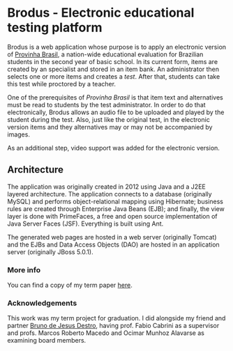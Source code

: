 # Brodus - Electronic educational testing platform

Brodus is a web application whose purpose is to apply an electronic version of [Provinha Brasil](http://provinhabrasil.inep.gov.br/), a nation-wide educational evaluation for Brazilian students in the second year of basic school. In its current form, items are created by an specialist and stored in an item bank. An administrator then selects one or more items and creates a *test*. After that, students can take this test while proctored by a teacher.

One of the prerequisites of *Provinha Brasil* is that item text and alternatives must be read to students by the test administrator. In order to do that electronically, Brodus allows an audio file to be uploaded and played by the student during the test. Also, just like the original test, in the electronic version items and they alternatives may or may not be accompanied by images.

As an additional step, video support was added for the electronic version.

## Architecture

The application was originally created in 2012 using Java and a J2EE layered architecture. The application connects to a database (originally MySQL) and performs object-relational mapping using Hibernate; business rules are created through Enterprise Java Beans (EJB); and finally, the view layer is done with PrimeFaces, a free and open source implementation of Java Server Faces (JSF). Everything is built using Ant.

The generated web pages are hosted in a web server (originally Tomcat) and the EJBs and Data Access Objects (DAO) are hosted in an application server (originally JBoss 5.0.1).

### More info

You can find a copy of my term paper [here](https://www.researchgate.net/publication/282914214_Desenvolvimento_de_um_sistema_de_aplicao_de_testes_informatizados_com_contedo_multimdia).

### Acknowledgements

This work was my term project for graduation. I did alongside my friend and partner [Bruno de Jesus Destro](https://br.linkedin.com/in/brunodestro), having prof. Fabio Cabrini as a supervisor and profs. Marcos Roberto Macedo and Ocimar Munhoz Alavarse as examining board members.